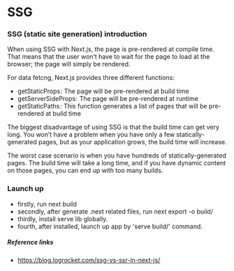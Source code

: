 # SSG

### SSG (static site generation) introduction

When using SSG with Next.js, the page is pre-rendered at compile time. That means that the user won’t have to wait for the page to load at the browser; the page will simply be rendered.

For data fetcng, Next.js provides three different functions:

- getStaticProps : The page will be pre-rendered at build time
- getServerSideProps:  The page will be pre-rendered at runtime
- getStaticPaths : This function generates a list of pages that will be pre-rendered at build time

The biggest disadvantage of using SSG is that the build time can get very long. You won’t have a problem when you have only a few statically-generated pages, but as your application grows, the build time will increase.

The worst case scenario is when you have hundreds of statically-generated pages. The build time will take a long time, and if you have dynamic content on those pages, you can end up with too many builds.

### Launch up

- firstly, run next build
- secondly, after generate .next related files, run next export -o build/
- thirdly, install serve lib globally.
- fourth, after installed, launch up app by 'serve build/' command. 

##### Reference links

- https://blog.logrocket.com/ssg-vs-ssr-in-next-js/